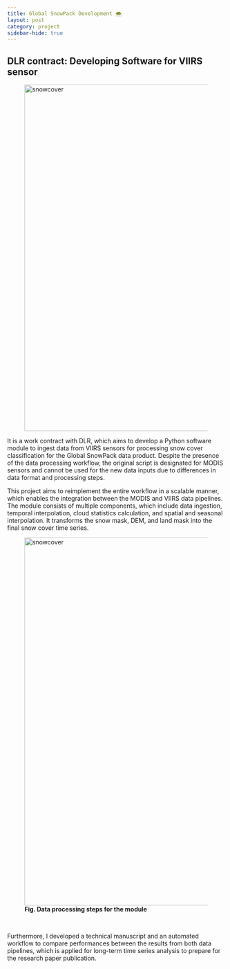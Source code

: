 ```yaml
---
title: Global SnowPack Development 🌨️
layout: post
category: project
sidebar-hide: true
---
```


## DLR contract: Developing Software for VIIRS sensor

<figure>
	<img src="{{ 'assets/images/alps.jpg' | relative_url }}" alt="snowcover"  width="800" />
</figure>

It is a work contract with DLR, which aims to develop a Python software module to ingest data from VIIRS sensors for processing snow cover classification for the Global SnowPack data product. Despite the presence of the data processing workflow, the original script is designated for MODIS sensors and cannot be used for the new data inputs due to differences in data format and processing steps. 

This project aims to reimplement the entire workflow in a scalable manner, which enables the integration between the MODIS and VIIRS data pipelines. The module consists of multiple components, which include data ingestion, temporal interpolation, cloud statistics calculation, and spatial and seasonal interpolation. It transforms the snow mask, DEM, and land mask into the final snow cover time series. 

<figure>
	<img src="{{ 'assets/images/gspworkflow.jpg' | relative_url }}" alt="snowcover"  width="850" />
	<figcaption><b>Fig. Data processing steps for the module</b></figcaption>
</figure>

<br>

Furthermore, I developed a technical manuscript and an automated workflow to compare performances between the results from both data pipelines, which is applied for long-term time series analysis to prepare for the research paper publication. 

